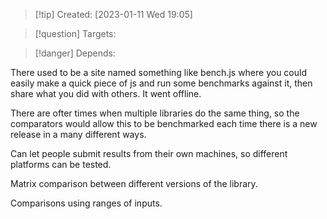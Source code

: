 
>[!tip] Created: [2023-01-11 Wed 19:05]

>[!question] Targets: 

>[!danger] Depends: 

There used to be a site named something like bench.js where you could easily make a quick piece of js and run some benchmarks against it, then share what you did with others.  It went offline.

There are ofter times when multiple libraries do the same thing, so the comparators would allow this to be benchmarked each time there is a new release in a many different ways.

Can let people submit results from their own machines, so different platforms can be tested.

Matrix comparison between different versions of the library.

Comparisons using ranges of inputs.